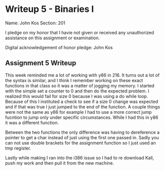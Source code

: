 Writeup 5 - Binaries I
======

Name: John Kos
Section: 201

I pledge on my honor that I havie not given or received any unauthorized assistance on this assignment or examination.

Digital acknowledgement of honor pledge: John Kos

## Assignment 5 Writeup

This week reminded me a lot of working with y86 in 216. It turns out a lot of the syntax is similar, and I think I remember working on these exact functions in that class so it was a matter of jogging my memory. I started with the simple set a counter to 0 and then do the expected problem. I realized this would fail for size 0 because I was using a do while loop. Because of this I instituted a check to see if a size 0 change was expected and if that was true I just jumped to the end of the function. A couple things were not the same as y86 for example I had to use a more correct jump fucntion to jump only under specific circumstances. While I had this in y86 it was a different function.

Between the two functions the only difference was having to dereference a pointer to get a char instead of just using the first one passed in. Sadly you can not use double brackets for the assignment function so I just used an tmp register.

Lastly while making I ran into the i386 issue so I had to re download Kali, push my work and then pull it from the new machine.

